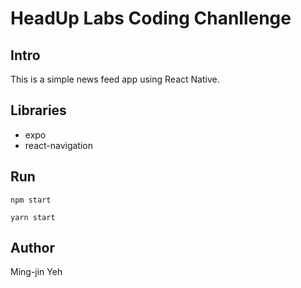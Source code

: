 # HeadUp Labs Coding Chanllenge

## Intro
This is a simple news feed app using React Native.

## Libraries
- expo
- react-navigation

## Run
```npm start```

```yarn start```

## Author
Ming-jin Yeh
